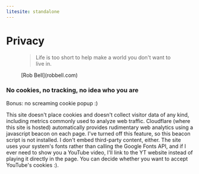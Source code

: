 ```yaml
---
litesite: standalone
---
```


# Privacy

<figure>

>Life is too short to help make a world you don't want to live in.

<figcaption>
[Rob Bell](robbell.com)
</figcaption>
</figure>


### No cookies, no tracking, no idea who you are 

Bonus: no screaming cookie popup :)

This site doesn't place cookies and doesn't collect visitor data of any kind, including metrics commonly used to analyze web traffic. Cloudflare (where this site is hosted) automatically provides rudimentary web analytics using a javascript beacon on each page. I've turned off this feature, so this beacon script is not installed. I don't embed third-party content, either. The site uses your system's fonts rather than calling the Google Fonts API, and if I ever need to show you a YouTube video, I'll link to the YT website instead of playing it directly in the page. You can decide whether you want to accept YouTube's cookies :).




